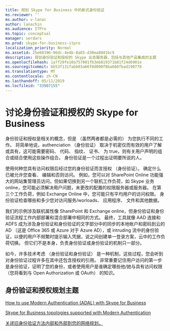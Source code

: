 ```yaml
---
title: 规划 Skype for Business 中的新式身份验证
ms.reviewer: ''
ms.author: v-lanac
author: lanachin
ms.audience: ITPro
ms.topic: conceptual
manager: serdars
ms.prod: skype-for-business-itpro
localization_priority: Normal
ms.assetid: 25e68396-96dc-4e4b-8a65-d30ea80d1bc9
description: 规划身份验证和授权的 Skype 业务服务器，包括与其他产品集成的主题
ms.openlocfilehash: 1a7f20fe10a757001fb3eb819371b81f24d6901e
ms.sourcegitcommit: bb53f131fabb03a66f0d000f8ba668fbad190778
ms.translationtype: MT
ms.contentlocale: zh-CN
ms.lasthandoff: 05/11/2019
ms.locfileid: "33907155"
---
```

# <a name="discussing-authentication-and-authorization-in-skype-for-business"></a>讨论身份验证和授权的 Skype for Business

身份验证和授权是相关的概念，但是 （虽然两者都是必需的） 为您执行不同的工作。 将简单地说，authenciation （身份验证） 取决于机密仅而有效的用户了解或具有，这可能需要密码、 代码、 指纹、 证书、 为 true，则有关用户声明的组合或结合使用这些操作组合。 身份验证是一个过程出证明要所说的人。

使用何种您具有访问权限后经过您的身份验证而言授权 （身份验证）。 确定什么已被允许您查看、 编辑和否则访问。 例如，您可以对 SharePoint Online 功能强大的网站集管理员访问，但如果切换到另一个联机工作负荷，如 Skype 业务 online，您可能必须解决用户问题，未更改的配置的权限服务器或服务器。 在第三个工作负荷，例如 Exchange Online 中，您可能只有平均用户的访问权限。 身份验证检查哪些和多少您对访问服务/worloads、 应用程序、 文件和其他数据。

我们的示例涉及联机属性像 SharePoint 和 Exchange online，但身份验证和身份验证流程工作内部部署和混合部署中相同的方式。 最终，工具就像 AAD 连接和 ADFS 成为涉及身份验证和身份验证的文字部分中的同步的本地帐户和密码到云的 AD （这是 Office 365 或 Azure 对于 Azure AD），或 intruding 流中的身份验证，以便的用户不频繁时提示输入凭据，说之间创建单一登录方案，云中的工作负荷切换。 但它们不是本身，负责身份验证或身份验证的机制只一部分。

如今，许多技术考虑 （身份验证和身份验证） 是一种机制，这些过程，您会听到对身份验证过程许多在其中还包含授权的引用。 非常重要记住用户访问的第一步是身份验证，证明了您的身份，或者使用用户是谁确定哪些他/她与具有访问权限 （您将看到与 Open Authorization 或 OAuth） 的知识。

  
## <a name="authentication-and-authorization-planning-topics"></a>身份验证和授权规划主题

[How to use Modern Authentication (ADAL) with Skype for Business](plan-adal.md)

[Skype for Business topologies supported with Modern Authentication](topologies-supported.md)

[关闭旧身份验证方法内部和外部到您的网络规划。](turn-on-modern-auth.md)

